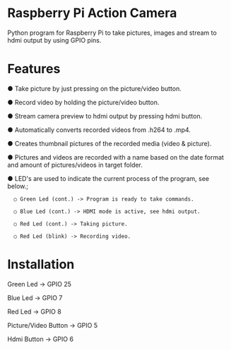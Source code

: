 # Raspberry Pi Action Camera
Python program for Raspberry Pi to take pictures, images and stream to hdmi output by using GPIO pins. 


# Features
● Take picture by just pressing on the picture/video button.

● Record video by holding the picture/video button.

● Stream camera preview to hdmi output by pressing hdmi button.

● Automatically converts recorded videos from .h264 to .mp4.

● Creates thumbnail pictures of the recorded media (video & picture). 

● Pictures and videos are recorded with a name based on the date format and amount of pictures/videos in target folder. 

● LED's are used to indicate the current process of the program, see below.;

      ○ Green Led (cont.) -> Program is ready to take commands.

      ○ Blue Led (cont.) -> HDMI mode is active, see hdmi output.

      ○ Red Led (cont.) -> Taking picture.

      ○ Red Led (blink) -> Recording video.



# Installation
Green Led -> GPIO 25

Blue Led -> GPIO 7

Red Led -> GPIO 8

Picture/Video Button -> GPIO 5

Hdmi Button -> GPIO 6


